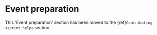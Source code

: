 # Event preparation

This 'Event preparation' section has been moved to the {ref}`Contributing <sprint_help>` section.

